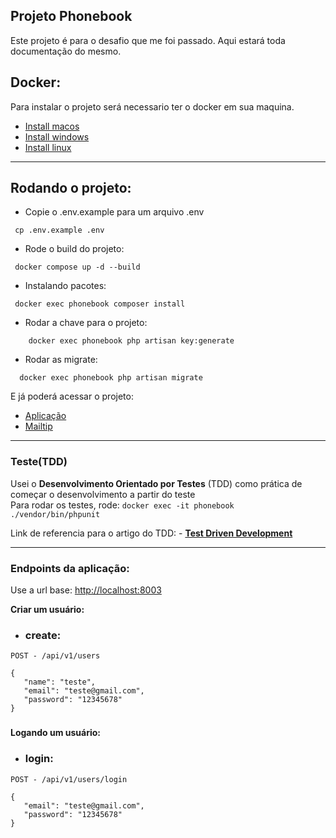 ## Projeto Phonebook

Este projeto é para o desafio que me foi passado. Aqui estará toda documentação do mesmo.


## Docker:

Para instalar o projeto será necessario ter o docker em sua maquina.

- <a target="_blank" href="https://docs.docker.com/desktop/install/mac-install/"> Install macos </a> <br>
- <a target="_blank" href="https://docs.docker.com/desktop/install/windows-install/"> Install windows </a> <br>
- <a target="_blank" href="https://docs.docker.com/desktop/install/linux-install/"> Install linux </a> <br>

---
## Rodando o projeto:

- Copie o .env.example para um arquivo .env 
```
 cp .env.example .env
```

- Rode o build do projeto:

```
 docker compose up -d --build 
 ```

- Instalando pacotes: 
``` 
 docker exec phonebook composer install 
``` 

- Rodar a chave para o projeto: 
```
    docker exec phonebook php artisan key:generate 
```

- Rodar as migrate: 
```
  docker exec phonebook php artisan migrate 
```

E já poderá acessar o projeto:
 
- <a href="http://localhost:8003"> Aplicação </a> <br>
- <a href="http://localhost:8025"> Mailtip </a> <br>

--- 
### Teste(TDD)

Usei o <b> Desenvolvimento Orientado por Testes</b> (TDD)  como prática de começar o desenvolvimento a partir do teste <br>
Para rodar os testes, rode: ``` docker exec -it phonebook ./vendor/bin/phpunit ```

Link de referencia para o artigo do TDD: - **[Test Driven Development](https://www.ibm.com/garage/method/practices/code/practice_test_driven_development/)**

---

### Endpoints da aplicação:

<p> Use a url base: <a href="http://localhost:8003">http://localhost:8003 </a> </p>


<b>Criar um usuário: </b>

- <h3> create: </h3> 
```
POST - /api/v1/users
```

``` 
{
   "name": "teste",
   "email": "teste@gmail.com",
   "password": "12345678"
}
```

###
<b>Logando um usuário: </b>
- <h3> login: </h3> 
```
POST - /api/v1/users/login
```

``` 
{
   "email": "teste@gmail.com",
   "password": "12345678"
}
```
